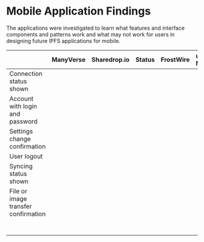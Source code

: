 # Mobile Application Findings

The applications were investigated to learn what features and interface components and patterns work and what may not work for users in designing future IPFS applications for mobile.



|  | ManyVerse | Sharedrop.io | Status | FrostWire | uTorrent Mobile | Haven | Fairdrop |
| :--- | :--- | :--- | :--- | :--- | :--- | :--- | :--- |
| Connection status shown |  |  |  |  |  |  |  |
| Account with login and password |  |  |  |  |  |  |  |
| Settings change confirmation |  |  |  |  |  |  |  |
| User logout |  |  |  |  |  |  |  |
| Syncing status shown |  |  |  |  |  |  |  |
| File or image transfer confirmation |  |  |  |  |  |  |  |
|  |  |  |  |  |  |  |  |
|  |  |  |  |  |  |  |  |
|  |  |  |  |  |  |  |  |
|  |  |  |  |  |  |  |  |
|  |  |  |  |  |  |  |  |
|  |  |  |  |  |  |  |  |
|  |  |  |  |  |  |  |  |

## 

